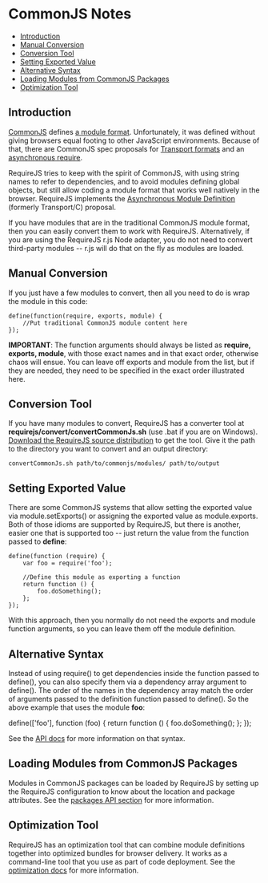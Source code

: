 # CommonJS Notes

* [Introduction](#intro)
* [Manual Conversion](#manualconversion)
* [Conversion Tool](#autoconversion)
* [Setting Exported Value](#exports)
* [Alternative Syntax](#altsyntax)
* [Loading Modules from CommonJS Packages](packages)
* [Optimization Tool](#optimize)

## <a name="intro">Introduction</a>

[CommonJS](http://www.commonjs.org/) defines [a module format](http://wiki.commonjs.org/wiki/Modules/1.1.1). Unfortunately, it was defined without giving browsers equal footing to other JavaScript environments. Because of that, there are CommonJS spec proposals for [Transport formats](http://wiki.commonjs.org/wiki/Modules/Transport) and an [asynchronous require](http://wiki.commonjs.org/wiki/Modules/Async/A).

RequireJS tries to keep with the spirit of CommonJS, with using string names to refer to dependencies, and to avoid modules defining global objects, but still allow coding a module format that works well natively in the browser. RequireJS implements the [Asynchronous Module Definition](http://wiki.commonjs.org/wiki/Modules/AsynchronousDefinition) (formerly Transport/C) proposal.

If you have modules that are in the traditional CommonJS module format, then you can easily convert them to work with RequireJS. Alternatively, if you are using the RequireJS r.js Node adapter, you do not need to convert third-party modules -- r.js will do that on the fly as modules are loaded.

## <a name="manualconversion">Manual Conversion</a>

If you just have a few modules to convert, then all you need to do is wrap the module in this code:

    define(function(require, exports, module) { 
        //Put traditional CommonJS module content here
    });

**IMPORTANT**: The function arguments should always be listed as **require, exports, module**, with those exact names and in that exact order, otherwise chaos will ensue. You can leave off exports and module from the list, but if they are needed, they need to be specified in the exact order illustrated here.

## <a name="autoconversion">Conversion Tool</a>

If you have many modules to convert, RequireJS has a converter tool at **requirejs/convert/convertCommonJs.sh** (use .bat if you are on Windows). [Download the RequireJS source distribution](download.md#optimizationtool) to get the tool. Give it the path to the directory you want to convert and an output directory:

    convertCommonJs.sh path/to/commonjs/modules/ path/to/output

## <a name="exports">Setting Exported Value</a>

There are some CommonJS systems that allow setting the exported value via module.setExports() or assigning the exported value as module.exports. Both of those idioms are supported by RequireJS, but there is another, easier one that is supported too -- just return the value from the function passed to **define**:

    define(function (require) {
        var foo = require('foo');

        //Define this module as exporting a function
        return function () {
            foo.doSomething();
        };
    });

With this approach, then you normally do not need the exports and module function arguments, so you can leave them off the module definition.

## <a name="altsyntax">Alternative Syntax</a>

Instead of using require() to get dependencies inside the function passed to define(), you can also specify them via a dependency array argument to define(). The order of the names in the dependency array match the order of arguments passed to the definition function passed to define(). So the above example that uses the module **foo**:

define(['foo'], function (foo) {
    return function () {
        foo.doSomething();
    };
});

See the [API docs](api.md) for more information on that syntax.

## <a name="packages">Loading Modules from CommonJS Packages</a>

Modules in CommonJS packages can be loaded by RequireJS by setting up the RequireJS configuration to know about the location and package attributes. See the [packages API section](api.md#packages) for more information.

## <a name="optimize">Optimization Tool</a>

RequireJS has an optimization tool that can combine module definitions together into optimized bundles for browser delivery. It works as a command-line tool that you use as part of code deployment. See the [optimization docs](optimization.md) for more information.

